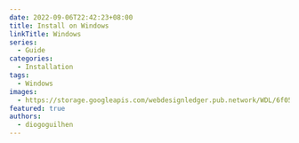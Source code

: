 ```yaml
---
date: 2022-09-06T22:42:23+08:00
title: Install on Windows
linkTitle: Windows
series: 
  - Guide
categories:
  - Installation
tags:
  - Windows
images:
  - https://storage.googleapis.com/webdesignledger.pub.network/WDL/6f050e39-windows_10_logoblue.svg-copy_windows.jpg?width=1280&height=620
featured: true
authors:
  - diogoguilhen
---
```

